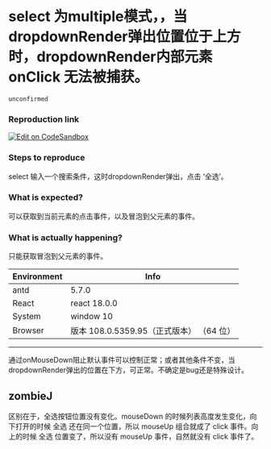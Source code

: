 # select 为multiple模式，，当dropdownRender弹出位置位于上方时，dropdownRender内部元素 onClick 无法被捕获。

`unconfirmed`

### Reproduction link

[![Edit on CodeSandbox](https://codesandbox.io/static/img/play-codesandbox.svg)](https://codesandbox.io/s/kuo-zhan-cai-dan-antd-5-7-0-forked-lxfdv2?file=/demo.tsx)

### Steps to reproduce

select 输入一个搜索条件，这时dropdownRender弹出，点击 ‘全选’。

### What is expected?

可以获取到当前元素的点击事件，以及冒泡到父元素的事件。

### What is actually happening?

只能获取冒泡到父元素的事件。

| Environment | Info                                     |
| ----------- | ---------------------------------------- |
| antd        | 5.7.0                                    |
| React       | react 18.0.0                             |
| System      | window 10                                |
| Browser     | 版本 108.0.5359.95（正式版本） （64 位） |

---

通过onMouseDown阻止默认事件可以控制正常；或者其他条件不变，当dropdownRender弹出的位置在下方，可正常。不确定是bug还是特殊设计。

<!-- generated by ant-design-issue-helper. DO NOT REMOVE -->

## zombieJ

区别在于，全选按钮位置没有变化。mouseDown 的时候列表高度发生变化，向下打开的时候 全选 还在同一个位置，所以 mouseUp 组合就成了 click 事件。向上的时候 全选 位置变了，所以没有 mouseUp 事件，自然就没有 click 事件了。
